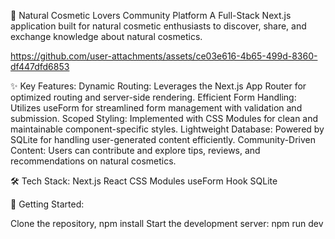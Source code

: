 🌿 Natural Cosmetic Lovers Community Platform
A Full-Stack Next.js application built for natural cosmetic enthusiasts to discover, share, and exchange knowledge about natural cosmetics.

https://github.com/user-attachments/assets/ce03e616-4b65-499d-8360-df447dfd6853

✨ Key Features:
Dynamic Routing: Leverages the Next.js App Router for optimized routing and server-side rendering.
Efficient Form Handling: Utilizes useForm for streamlined form management with validation and submission.
Scoped Styling: Implemented with CSS Modules for clean and maintainable component-specific styles.
Lightweight Database: Powered by SQLite for handling user-generated content efficiently.
Community-Driven Content: Users can contribute and explore tips, reviews, and recommendations on natural cosmetics.

🛠 Tech Stack:
Next.js
React
CSS Modules
useForm Hook
SQLite

🚀 Getting Started:

Clone the repository,
npm install
Start the development server:
npm run dev
